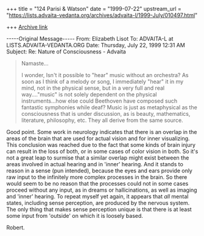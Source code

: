 +++
title = "124 Parisi & Watson"
date = "1999-07-22"
upstream_url = "https://lists.advaita-vedanta.org/archives/advaita-l/1999-July/010497.html"

+++
[Archive link](https://lists.advaita-vedanta.org/archives/advaita-l/1999-July/010497.html)

-----Original Message-----
From: Elizabeth Lisot <Parvatijai at AOL.COM>
To: ADVAITA-L at LISTS.ADVAITA-VEDANTA.ORG
<ADVAITA-L at LISTS.ADVAITA-VEDANTA.ORG>
Date: Thursday, July 22, 1999 12:31 AM
Subject: Re: Nature of Consciousness - Advaita


>Namaste...
>
>I wonder, Isn't it possible to "hear" music without an orchestra? As soon
as
>I think of a melody or song, I immediately "hear" it in my mind, not in the
>physical sense, but in a very full and real way...."music" is not solely
>dependent on the physical instruments...how else could  Beethoven have
>composed such fantastic symphonies while deaf? Music is just as
metaphysical
>as the consciousness that is under discussion, as is beauty, mathematics,
>literature, philosophy, etc. They all derive from the same source.

<snip>

Good point. Some work in neurology indicates that there is an overlap in the
areas of the brain that are used for actual vision and for inner
visualizing. This conclusion was reached due to the fact that some kinds of
brain injury can result in the loss of both, or in some cases of color
vision in both. So it's not a great leap to surmise that a similar overlap
might exist between the areas involved in actual hearing and in 'inner'
hearing. And it stands to reason in a sense (pun intended), because the eyes
and ears provide only raw input to the infinitely more complex processes in
the brain. So there would seem to be no reason that the processes could not
in some cases proceed without any input, as in dreams or hallicinations, as
well as imaging and 'inner' hearing. To repeat myself yet again, it appears
that _all_ mental states, including sense perception, are produced by the
nervous system. The only thing that makes sense perception unique is that
there is at least some input from 'outside' on which it is loosely based.

Robert.

